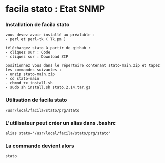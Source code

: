 # facila stato : Etat SNMP
### Installation de facila stato
```
vous devez avoir installé au préalable :
- perl et perl-tk ( Tk.pm )

téléchargez stato à partir de github :
- cliquez sur : Code
- cliquez sur : Download ZIP

positionnez vous dans le répertoire contenant stato-main.zip et tapez les commandes suivantes :
- unzip stato-main.zip
- cd stato-main
- chmod +x install.sh
- sudo sh install.sh stato.2.14.tar.gz
```
### Utilisation de facila stato
```
/usr/local/facila/stato/prg/stato
```
### L'utilisateur peut créer un alias dans .bashrc
```
alias stato='/usr/local/facila/stato/prg/stato'
```
### La commande devient alors
```
stato
```
